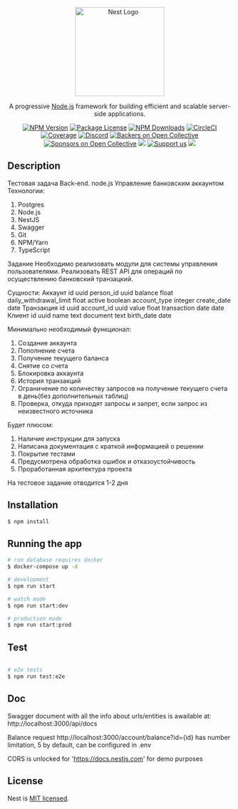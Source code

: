 <p align="center">
  <a href="http://nestjs.com/" target="blank"><img src="https://nestjs.com/img/logo-small.svg" width="200" alt="Nest Logo" /></a>
</p>

[circleci-image]: https://img.shields.io/circleci/build/github/nestjs/nest/master?token=abc123def456
[circleci-url]: https://circleci.com/gh/nestjs/nest

  <p align="center">A progressive <a href="http://nodejs.org" target="_blank">Node.js</a> framework for building efficient and scalable server-side applications.</p>
    <p align="center">
<a href="https://www.npmjs.com/~nestjscore" target="_blank"><img src="https://img.shields.io/npm/v/@nestjs/core.svg" alt="NPM Version" /></a>
<a href="https://www.npmjs.com/~nestjscore" target="_blank"><img src="https://img.shields.io/npm/l/@nestjs/core.svg" alt="Package License" /></a>
<a href="https://www.npmjs.com/~nestjscore" target="_blank"><img src="https://img.shields.io/npm/dm/@nestjs/common.svg" alt="NPM Downloads" /></a>
<a href="https://circleci.com/gh/nestjs/nest" target="_blank"><img src="https://img.shields.io/circleci/build/github/nestjs/nest/master" alt="CircleCI" /></a>
<a href="https://coveralls.io/github/nestjs/nest?branch=master" target="_blank"><img src="https://coveralls.io/repos/github/nestjs/nest/badge.svg?branch=master#9" alt="Coverage" /></a>
<a href="https://discord.gg/G7Qnnhy" target="_blank"><img src="https://img.shields.io/badge/discord-online-brightgreen.svg" alt="Discord"/></a>
<a href="https://opencollective.com/nest#backer" target="_blank"><img src="https://opencollective.com/nest/backers/badge.svg" alt="Backers on Open Collective" /></a>
<a href="https://opencollective.com/nest#sponsor" target="_blank"><img src="https://opencollective.com/nest/sponsors/badge.svg" alt="Sponsors on Open Collective" /></a>
  <a href="https://paypal.me/kamilmysliwiec" target="_blank"><img src="https://img.shields.io/badge/Donate-PayPal-ff3f59.svg"/></a>
    <a href="https://opencollective.com/nest#sponsor"  target="_blank"><img src="https://img.shields.io/badge/Support%20us-Open%20Collective-41B883.svg" alt="Support us"></a>
  <a href="https://twitter.com/nestframework" target="_blank"><img src="https://img.shields.io/twitter/follow/nestframework.svg?style=social&label=Follow"></a>
</p>
  <!--[![Backers on Open Collective](https://opencollective.com/nest/backers/badge.svg)](https://opencollective.com/nest#backer)
  [![Sponsors on Open Collective](https://opencollective.com/nest/sponsors/badge.svg)](https://opencollective.com/nest#sponsor)-->

## Description

Тестовая задача Back-end. node.js
Управление банковским аккаунтом
Технологии:

1. Postgres
2. Node.js
3. NestJS
4. Swagger
5. Git
6. NPM/Yarn
7. TypeScript

Задание
Необходимо реализовать модули для системы управления пользователями.
Реализовать REST API для операций по осуществлению банковский транзацкий.

Сущности:
Аккаунт
id uuid
person_id uuid
balance float
daily_withdrawal_limit float
active boolean
account_type integer
create_date date
Транзакция
id uuid
account_id uuid
value float
transaction date date
Клиент
id uuid
name text
document text
birth_date date

Минимально необходимый функционал:

1. Создание аккаунта
2. Пополнение счета
3. Получение текущего баланса
4. Снятие со счета
5. Блокировка аккаунта
6. История транзакций
7. Ограничение по количеству запросов на получение текущего счета в день(без
   дополнительных таблиц)
8. Проверка, откуда приходят запросы и запрет, если запрос из неизвестного
   источника

Будет плюсом:

1. Наличие инструкции для запуска
2. Написана документация с краткой информацией о решении
3. Покрытие тестами
4. Предусмотрена обработка ошибок и отказоустойчивость
5. Проработанная архитектура проекта

На тестовое задание отводится 1-2 дня

## Installation

```bash
$ npm install
```

## Running the app

```bash
# run database requires docker
$ docker-compose up -d

# development
$ npm run start

# watch mode
$ npm run start:dev

# production mode
$ npm run start:prod
```

## Test

```bash

# e2e tests
$ npm run test:e2e

```

## Doc

Swagger document with all the info about urls/entities is awailable at: http://localhost:3000/api/docs

Balance request http://localhost:3000/account/balance?id={id} has number limitation, 5 by default, can be configured in .env

CORS is unlocked for 'https://docs.nestjs.com' for demo purposes

## License

Nest is [MIT licensed](LICENSE).
